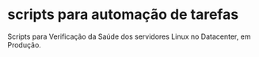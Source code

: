 # scripts para automação de tarefas

Scripts para Verificação da Saúde dos servidores Linux no Datacenter, em Produção.
